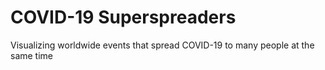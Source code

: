 # COVID-19 Superspreaders

Visualizing worldwide events that spread COVID-19 to many people at the same time
